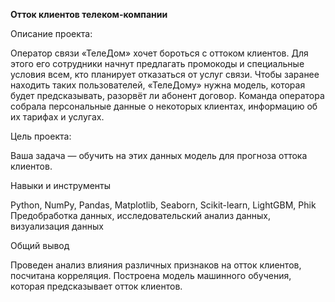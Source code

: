 <b>Отток клиентов телеком-компании</b>

Описание проекта:

Оператор связи «ТелеДом» хочет бороться с оттоком клиентов. Для этого его сотрудники начнут предлагать промокоды и специальные условия всем, кто планирует отказаться от услуг связи. Чтобы заранее находить таких пользователей, «ТелеДому» нужна модель, которая будет предсказывать, разорвёт ли абонент договор. Команда оператора собрала персональные данные о некоторых клиентах, информацию об их тарифах и услугах. 

Цель проекта:

Ваша задача — обучить на этих данных модель для прогноза оттока клиентов.

Навыки и инструменты

Python, NumPy, Pandas, Matplotlib, Seaborn, Scikit-learn, LightGBM, Phik Предобработка данных, исследовательский анализ данных, визуализация данных

Общий вывод

Проведен анализ влияния различных признаков на отток клиентов, посчитана корреляция. Построена модель машинного обучения, которая предсказывает отток клиентов.
